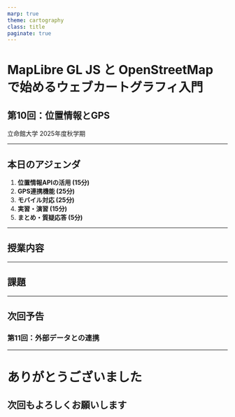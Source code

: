 ```yaml
---
marp: true
theme: cartography
class: title
paginate: true
---
```


<!-- _class: title -->

# MapLibre GL JS と OpenStreetMap で始めるウェブカートグラフィ入門

## 第10回：位置情報とGPS

立命館大学 2025年度秋学期

---

## 本日のアジェンダ

1. **位置情報APIの活用 (15分)**
2. **GPS連携機能 (25分)**
3. **モバイル対応 (25分)**
4. **実習・演習 (15分)**
5. **まとめ・質疑応答 (5分)**

---

## 授業内容

<!-- ここに授業内容を追加 -->

---

<div class="assignment">

## 課題

<!-- 課題内容を記載 -->

</div>

---

## 次回予告

### 第11回：外部データとの連携

---

<!-- _class: title -->

# ありがとうございました

## 次回もよろしくお願いします
